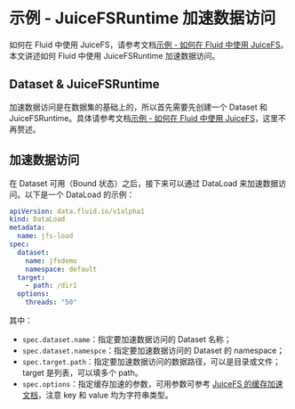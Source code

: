 # 示例 - JuiceFSRuntime 加速数据访问

如何在 Fluid 中使用 JuiceFS，请参考文档[示例 - 如何在 Fluid 中使用 JuiceFS](juicefs_runtime.md)。本文讲述如何 Fluid 中使用 JuiceFSRuntime 加速数据访问。

## Dataset & JuiceFSRuntime

加速数据访问是在数据集的基础上的，所以首先需要先创建一个 Dataset 和 JuiceFSRuntime。具体请参考文档[示例 - 如何在 Fluid 中使用 JuiceFS](juicefs_runtime.md)，这里不再赘述。

## 加速数据访问

在 Dataset 可用（Bound 状态）之后，接下来可以通过 DataLoad 来加速数据访问。以下是一个 DataLoad 的示例：

```yaml
apiVersion: data.fluid.io/v1alpha1
kind: DataLoad
metadata:
  name: jfs-load
spec:
  dataset:
    name: jfsdemo
    namespace: default
  target:
    - path: /dir1
  options:
    threads: "50"
```

其中：
- `spec.dataset.name`：指定要加速数据访问的 Dataset 名称；
- `spec.dataset.namespce`：指定要加速数据访问的 Dataset 的 namespace；
- `spec.target.path`：指定要加速数据访问的数据路径，可以是目录或文件；target 是列表，可以填多个 path。
- `spec.options`：指定缓存加速的参数，可用参数可参考 [JuiceFS 的缓存加速文档](https://juicefs.com/docs/zh/community/command_reference#warmup)，注意 key 和 value 均为字符串类型。

